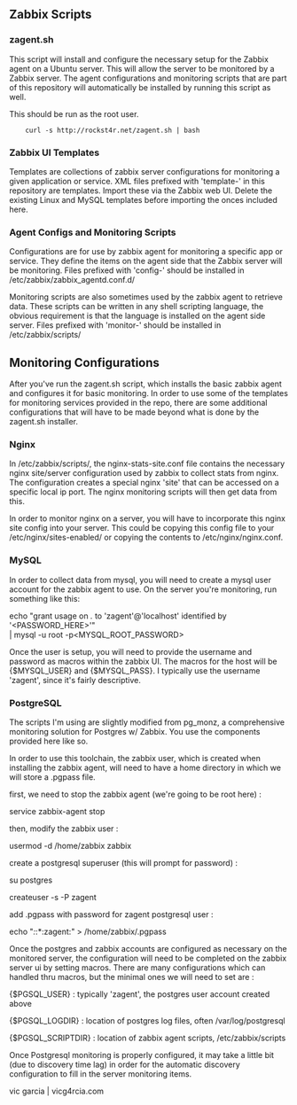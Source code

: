 ## Zabbix Scripts

### zagent.sh

This script will install and configure the necessary setup for the Zabbix
agent on a Ubuntu server.  This will allow the server to be monitored
by a Zabbix server.  The agent configurations and monitoring scripts that
are part of this repository will automatically be installed by running this
script as well.

This should be run as the root user.

```
    curl -s http://rockst4r.net/zagent.sh | bash
```

### Zabbix UI Templates

Templates are collections of zabbix server configurations for monitoring a
given application or service.  XML files prefixed with 'template-' in this
repository are templates.  Import these via the Zabbix web UI.  Delete the
existing Linux and MySQL templates before importing the onces included here.

### Agent Configs and Monitoring Scripts

Configurations are for use by zabbix agent for monitoring a specific app
or service.  They define the items on the agent side that the Zabbix server
will be monitoring.  Files prefixed with 'config-' should be installed in
/etc/zabbix/zabbix_agentd.conf.d/

Monitoring scripts are also sometimes used by the zabbix agent to retrieve
data.  These scripts can be written in any shell scripting language, the
obvious requirement is that the language is installed on the agent side
server.  Files prefixed with 'monitor-' should be installed in
/etc/zabbix/scripts/


## Monitoring Configurations

After you've run the zagent.sh script, which installs the basic zabbix agent and
configures it for basic monitoring. In order to use some of the templates for 
monitoring services provided in the repo, there are some additional configurations
that will have to be made beyond what is done by the zagent.sh installer.

### Nginx

In /etc/zabbix/scripts/, the nginx-stats-site.conf file contains the necessary
nginx site/server configuration used by zabbix to collect stats from nginx.
The configuration creates a special nginx 'site' that can be accessed on a specific
local ip port.  The nginx monitoring scripts will then get data from this.

In order to monitor nginx on a server, you will have to incorporate this nginx
site config into your server.  This could be copying this config file to your
/etc/nginx/sites-enabled/ or copying the contents to /etc/nginx/nginx.conf.

### MySQL

In order to collect data from mysql, you will need to create a mysql user account
for the zabbix agent to use. On the server you're monitoring, run something like this:  

echo "grant usage on *.* to 'zagent'@'localhost' identified by '<PASSWORD_HERE>'" \
  | mysql -u root -p<MYSQL_ROOT_PASSWORD>

Once the user is setup, you will need to provide the username and password as macros
within the zabbix UI.  The macros for the host will be {$MYSQL_USER} and {$MYSQL_PASS}.
I typically use the username 'zagent', since it's fairly descriptive.

### PostgreSQL

The scripts I'm using are slightly modified from pg_monz, a comprehensive monitoring
solution for Postgres w/ Zabbix.  You use the components provided here like so.

In order to use this toolchain, the zabbix user, which is created when installing 
the zabbix agent, will need to have a home directory in which we will store a 
.pgpass file.

first, we need to stop the zabbix agent (we're going to be root here) :

  service zabbix-agent stop

then, modify the zabbix user :

  usermod -d /home/zabbix zabbix

create a postgresql superuser (this will prompt for password) :

  su postgres

  createuser -s -P zagent 

add .pgpass with password for zagent postgresql user :

  echo "*:*:*:zagent:<password>" > /home/zabbix/.pgpass

Once the postgres and zabbix accounts are configured as necessary on the monitored
server, the configuration will need to be completed on the zabbix server ui by
setting macros.  There are many configurations which can handled thru macros, but
the minimal ones we will need to set are :

{$PGSQL_USER} : typically 'zagent', the postgres user account created above

{$PGSQL_LOGDIR} : location of postgres log files, often /var/log/postgresql

{$PGSQL_SCRIPTDIR} : location of zabbix agent scripts, /etc/zabbix/scripts

Once Postgresql monitoring is properly configured, it may take a little bit (due
to discovery time lag) in order for the automatic discovery configuration to fill
in the server monitoring items.



vic garcia | vicg4rcia.com
